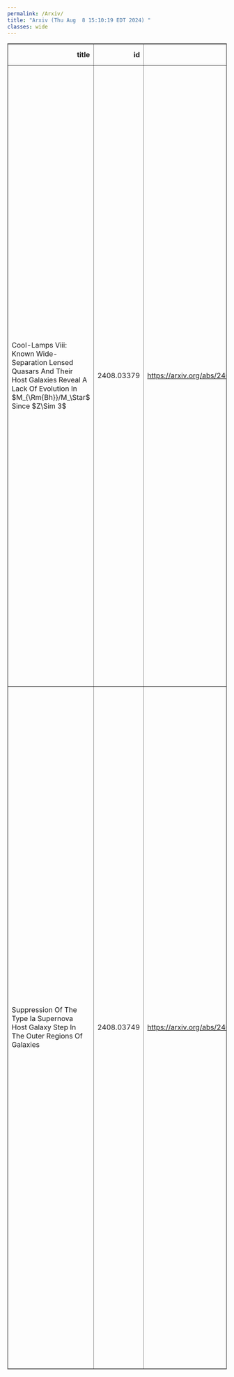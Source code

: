 ```yaml
---
permalink: /Arxiv/
title: "Arxiv (Thu Aug  8 15:10:19 EDT 2024) "
classes: wide
---
```

<table border="1" class="dataframe">
  <thead>
    <tr style="text-align: right;">
      <th>title</th>
      <th>id</th>
      <th>url</th>
      <th>authors</th>
      <th>Local Authors</th>
    </tr>
  </thead>
  <tbody>
    <tr>
      <td>Cool-Lamps Viii: Known Wide-Separation Lensed Quasars And Their Host   Galaxies Reveal A Lack Of Evolution In $M_{\Rm{Bh}}/M_\Star$ Since $Z\Sim 3$</td>
      <td>2408.03379</td>
      <td><a href="https://arxiv.org/abs/2408.03379" target="_blank">https://arxiv.org/abs/2408.03379</a></td>
      <td>Aidan P. Cloonan, Gourav Khullar, Kate A. Napier, Michael D. Gladders, Håkon Dahle, Riley Rosener, Jamar Sullivan, Matthew B. Bayliss, Nathalie Chicoine, Isaiah Escapa, Diego Garza, Josh Garza, Rowen Glusman, Katya Gozman, Gabriela Horwath, Andi Kisare, Benjamin C. Levine, Olina Liang, Natalie Malagon, Michael N. Martinez, Alexandra Masegian, Owen S. Matthews Acuña, Simon D. Mork, Kunwanhui Niu, M. Riley Owens, Yue Pan, Jane R. Rigby, Keren Sharon, Isaac Sierra, Antony A. Stark, Ezra Sukay, Marcos Tamargo-Arizmendi, Kiyan Tavangar, Raul Teixeira, Kabelo Tsiane, Grace Wagner, Erik A. Zaborowski, Yunchong Zhang, Megan Zhao</td>
      <td>Erik Zaborowski</td>
    </tr>
    <tr>
      <td>Suppression Of The Type Ia Supernova Host Galaxy Step In The Outer   Regions Of Galaxies</td>
      <td>2408.03749</td>
      <td><a href="https://arxiv.org/abs/2408.03749" target="_blank">https://arxiv.org/abs/2408.03749</a></td>
      <td>M. Toy, P. Wiseman, M. Sullivan, D. Scolnic, M. Vincenzi, D. Brout, T. M. Davis, C. Frohmaier, L. Galbany, C. Lidman, J. Lee, L. Kelsey, R. Kessler, A. Möller, B. Popovic, B. O. Sánchez, P. Shah, M. Smith, S. Allam, M. Aguena, O. Alves, D. Bacon, D. Brooks, D. L. Burke, A. Carnero Rosell, J. Carretero, L. N. Da Costa, M. E. S. Pereira, S. Desai, H. T. Diehl, P. Doel, A. Drlica-Wagner, S. Everett, I. Ferrero, B. Flaugher, J. Frieman, J. García-Bellido, M. Gatti, E. Gaztanaga, G. Giannini, R. A. Gruendl, G. Gutierrez, S. R. Hinton, D. L. Hollowood, K. Honscheid, D. J. James, O. Lahav, S. Lee, J. L. Marshall, J. Mena-Fernández, R. Miquel, A. Palmese, A. Pieres, A. A. Plazas Malagón, A. K. Romer, S. Samuroff, E. Sanchez, D. Sanchez Cid, M. Schubnell, E. Suchyta, M. E. C. Swanson, G. Tarle, D. L. Tucker, V. Vikram, A. R. Walker, N. Weaverdyck</td>
      <td>Klaus Honscheid</td>
    </tr>
  </tbody>
</table>